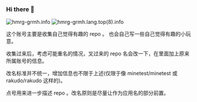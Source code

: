 ### Hi there 👋

![hmrg-grmh.info](https://github-readme-stats.vercel.app/api?username=hmrg-grmh&show_icons=true)
![hmrg-grmh.lang.top(8).info](https://github-readme-stats.vercel.app/api/top-langs/?username=hmrg-grmh&layout=compact&langs_count=8)

<!--
**hmrg-grmh/hmrg-grmh** is a ✨ _special_ ✨ repository because its `README.md` (this file) appears on your GitHub profile.

Here are some ideas to get you started:

- 🔭 I’m currently working on ...
- 🌱 I’m currently learning ...
- 👯 I’m looking to collaborate on ...
- 🤔 I’m looking for help with ...
- 💬 Ask me about ...
- 📫 How to reach me: ...
- 😄 Pronouns: ...
- ⚡ Fun fact: ...
-->


这个账号主要是收集自己觉得有趣的 repo 。
也会自己写一些自己觉得有趣的小玩意。

收集过来后，考虑可能重名的情况，叉过来的 repo 名会改一下，在里面加上原来所属账号的信息。

改名标准并不统一，增加信息也不限于上述(仅限于像 minetest/minetest 或 rakudo/rakudo 这样的)。

点号用来进一步描述 repo 。改名原则是尽量让作为应用名的部分前置。

